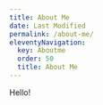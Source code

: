 ```yaml
---
title: About Me
date: Last Modified 
permalink: /about-me/
eleventyNavigation:
  key: Aboutme 
  order: 50
  title: About Me
---
```


Hello!










